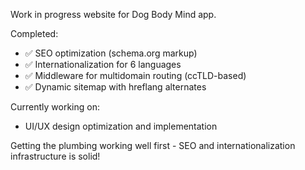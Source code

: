Work in progress website for Dog Body Mind app.

Completed:
- ✅ SEO optimization (schema.org markup)
- ✅ Internationalization for 6 languages
- ✅ Middleware for multidomain routing (ccTLD-based)
- ✅ Dynamic sitemap with hreflang alternates

Currently working on:
- UI/UX design optimization and implementation

Getting the plumbing working well first - SEO and internationalization infrastructure is solid!
